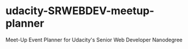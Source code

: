 # udacity-SRWEBDEV-meetup-planner
Meet-Up Event Planner for Udacity's Senior Web Developer Nanodegree
